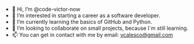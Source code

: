 - 👋 Hi, I’m @code-victor-now
- 👀 I’m interested in starting a career as a software developer.
- 🌱 I’m currently learning the basics of GitHub and Python.
- 💞️ I’m looking to collaborate on small projects, because I´m still learning. 
- 📫 You can get in contact with me by email: vcalesco@gmail.com

<!---
Calesco/Calesco is a ✨ special ✨ repository because its `README.md` (this file) appears on your GitHub profile.
You can click the Preview link to take a look at your changes.
--->
